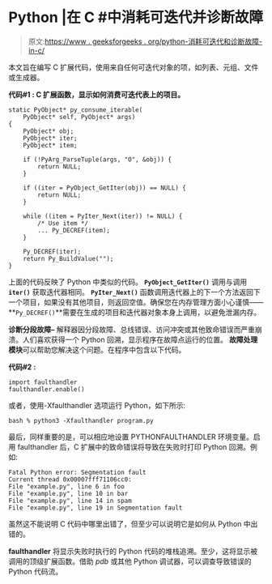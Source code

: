 # Python |在 C #中消耗可迭代并诊断故障

> 原文:[https://www . geeksforgeeks . org/python-消耗可迭代和诊断故障-in-c/](https://www.geeksforgeeks.org/python-consuming-an-iterable-and-diagnosing-faults-in-c/)

本文旨在编写 C 扩展代码，使用来自任何可迭代对象的项，如列表、元组、文件或生成器。

**代码#1 : C 扩展函数，显示如何消费可迭代表上的项目。**

```
static PyObject* py_consume_iterable(
    PyObject* self, PyObject* args)
{
    PyObject* obj;
    PyObject* iter;
    PyObject* item;

    if (!PyArg_ParseTuple(args, "O", &obj)) {
        return NULL;
    }

    if ((iter = PyObject_GetIter(obj)) == NULL) {
        return NULL;
    }

    while ((item = PyIter_Next(iter)) != NULL) {
        /* Use item */
        ... Py_DECREF(item);
    }

    Py_DECREF(iter);
    return Py_BuildValue("");
}
```

上面的代码反映了 Python 中类似的代码。 **`PyObject_GetIter()`** 调用与调用 **`iter()`** 获取迭代器相同。 **`PyIter_Next()`** 函数调用迭代器上的下一个方法返回下一个项目，如果没有其他项目，则返回空值。确保您在内存管理方面小心谨慎——**`Py_DECREF()`**需要在生成的项目和迭代器对象本身上调用，以避免泄漏内存。

**诊断分段故障–**
解释器因分段故障、总线错误、访问冲突或其他致命错误而严重崩溃。人们喜欢获得一个 Python 回溯，显示程序在故障点运行的位置。
**故障处理模块**可以帮助您解决这个问题。在程序中包含以下代码。

**代码#2 :**

```
import faulthandler
faulthandler.enable()
```

或者，使用-Xfaulthandler 选项运行 Python，如下所示:

```
bash % python3 -Xfaulthandler program.py
```

最后，同样重要的是，可以相应地设置 PYTHONFAULTHANDLER 环境变量。启用 faulthandler 后，C 扩展中的致命错误将导致在失败时打印 Python 回溯。例如:

```
Fatal Python error: Segmentation fault
Current thread 0x00007fff71106cc0:
File "example.py", line 6 in foo
File "example.py", line 10 in bar
File "example.py", line 14 in spam
File "example.py", line 19 in Segmentation fault 
```

虽然这不能说明 C 代码中哪里出错了，但至少可以说明它是如何从 Python 中出错的。

**faulthandler** 将显示失败时执行的 Python 代码的堆栈追溯。至少，这将显示被调用的顶级扩展函数。借助 *pdb* 或其他 Python 调试器，可以调查导致错误的 Python 代码流。